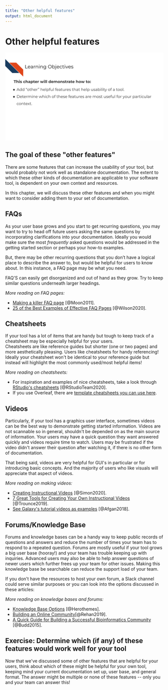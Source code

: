 ```yaml
---
title: "Other helpful features"
output: html_document
---
```




# Other helpful features

![](resources/images/10-other-features_files/figure-docx//1PH9_KlLVggYpNJI0fgvcIcft2vDtGA_mlCqKFA8gnAg_gd436f8053d_0_0.png)

## The goal of these "other features"

There are some features that can increase the usability of your tool, but would probably not work well as standalone documentation.
The extent to which these other kinds of documentation are applicable to your software tool, is dependent on your own context and resources.

In this chapter, we will discuss these other features and when you might want to consider adding them to your set of documentation.

## FAQs

As your user base grows and you start to get recurring questions, you may want to try to head off future users asking the same questions by incorporating clarifications into your documentation.
Ideally you would make sure the most _frequently_ asked questions would be addressed in the getting started section or perhaps your how-to examples.

But, there may be other recurring questions that you don’t have a logical place to describe the answer to, but would be helpful for users to know about. In this instance, a FAQ page may be what you need.

FAQ'S can easily get disorganized and out of hand as they grow.
Try to keep similar questions underneath larger headings.

_More reading on FAQ pages:_  

- [Making a killer FAQ page](https://www.socialmediatoday.com/content/10-tips-creating-killer-faq-page) [@Moon2011].  
- [25 of the Best Examples of Effective FAQ Pages](https://www.searchenginejournal.com/best-faq-page-examples/267709/) [@Wilson2020].  


## Cheatsheets

If your tool has a lot of items that are handy but tough to keep track of a cheatsheet may be especially helpful for your users.  
Cheatsheets are like reference guides but shorter (one or two pages) and more aesthetically pleasing.
Users like cheatsheets for handy referencing!
Ideally your cheatsheet won't be identical to your reference guide but instead will highlight the most commonly used/most helpful items!

_More reading on cheatsheets:_

- For inspiration and examples of nice cheatsheets, take a look through [RStudio's cheatsheets](https://www.rstudio.com/resources/cheatsheets/) [@RStudioTeam2020].  
- If you use Overleaf, there are [template cheatsheets you can use here](https://www.overleaf.com/gallery/tagged/cheat-sheet).  

## Videos

Particularly, if your tool has a graphics user interface, sometimes videos can be the best way to demonstrate getting started information.
Videos are not scannable so in general, shouldn't be depended on as the main source of information.
Your users may have a quick question they want answered quickly and videos require time to watch. Users may be frustrated if the video didn't answer their question after watching it, if there is no other form of documentation.

That being said, videos are very helpful for GUI's in particular or for introducing basic concepts.
And the majority of users who like visuals will appreciate that aspect of videos.

_More reading on making videos:_

- [Creating Instructional Videos](https://www.techsmith.com/blog/instructional-videos/) [@Simon2020].  
- [7 Great Tools for Creating Your Own Instructional Videos](https://helpdeskgeek.com/free-tools-review/7-great-tools-for-creating-your-own-video-tutorials/) [@Trounce2019].  
- [See Galaxy's tutorial videos as examples](https://training.galaxyproject.org/training-material/topics/introduction/) [@Afgan2018].  

## Forums/Knowledge Base

Forums and knowledge bases can be a handy way to keep public records of questions and answers and reduce the number of times your team has to respond to a repeated question.
Forums are mostly useful if your tool grows a big user base (hooray!) and your team has trouble keeping up with inquiries.
Advanced users may also be able to help answer questions of newer users which further frees up your team for other issues.
Making this knowledge base be searchable can reduce the support load of your team.  

If you don't have the resources to host your own forum, a Slack channel could serve similar purposes or you can look into the options discussed in these articles:

_More reading on knowledge bases and forums:_
  
- [Knowledge Base Options](https://herothemes.com/blog/best-knowledge-base-software/) [@Herothemes].  
- [Building an Online Community](https://geekflare.com/online-community-software/)[@Rehan2019].  
- [A Quick Guide for Building a Successful Bioinformatics Community](https://journals.plos.org/ploscompbiol/article?id=10.1371/journal.pcbi.1003972) [@Budd2015].  


## Exercise: Determine which (if any) of these features would work well for your tool

Now that we've discussed some of other features that are helpful for your users, think about which of these might be helpful for your own tool, keeping mind your current documentation set up, user base, and general format.
The answer might be multiple or none of these features -- only you and your team can answer this!
